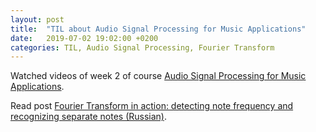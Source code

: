 ```yaml
---
layout: post
title:  "TIL about Audio Signal Processing for Music Applications"
date:   2019-07-02 19:02:00 +0200
categories: TIL, Audio Signal Processing, Fourier Transform
---
```

Watched videos of week 2 of course [Audio Signal Processing for Music Applications](https://www.coursera.org/lecture/audio-signal-processing/stft-2-tjEQe).

Read post [Fourier Transform in action: detecting note frequency and recognizing separate notes (Russian)](https://m.habr.com/ru/post/247385/).
